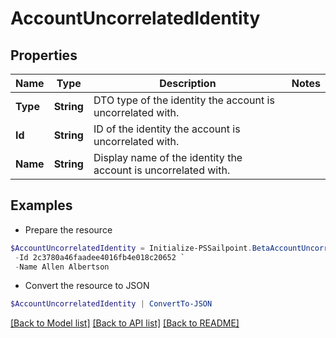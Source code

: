 # AccountUncorrelatedIdentity
## Properties

Name | Type | Description | Notes
------------ | ------------- | ------------- | -------------
**Type** | **String** | DTO type of the identity the account is uncorrelated with. | 
**Id** | **String** | ID of the identity the account is uncorrelated with. | 
**Name** | **String** | Display name of the identity the account is uncorrelated with. | 

## Examples

- Prepare the resource
```powershell
$AccountUncorrelatedIdentity = Initialize-PSSailpoint.BetaAccountUncorrelatedIdentity  -Type IDENTITY `
 -Id 2c3780a46faadee4016fb4e018c20652 `
 -Name Allen Albertson
```

- Convert the resource to JSON
```powershell
$AccountUncorrelatedIdentity | ConvertTo-JSON
```

[[Back to Model list]](../README.md#documentation-for-models) [[Back to API list]](../README.md#documentation-for-api-endpoints) [[Back to README]](../README.md)

